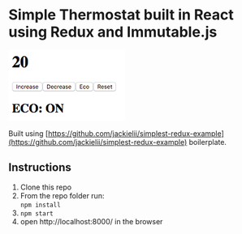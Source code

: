 # Simple Thermostat built in React using Redux and Immutable.js

![alt text](https://github.com/mbutlerw/React-Redux-Thermostat/blob/master/Screenshot.png?raw=true "Screen Shot")


Built using [https://github.com/jackielii/simplest-redux-example](https://github.com/jackielii/simplest-redux-example) boilerplate.

## Instructions

1. Clone this repo
2. From the repo folder run:  
   `npm install`
3. `npm start`
4. open http://localhost:8000/ in the browser
